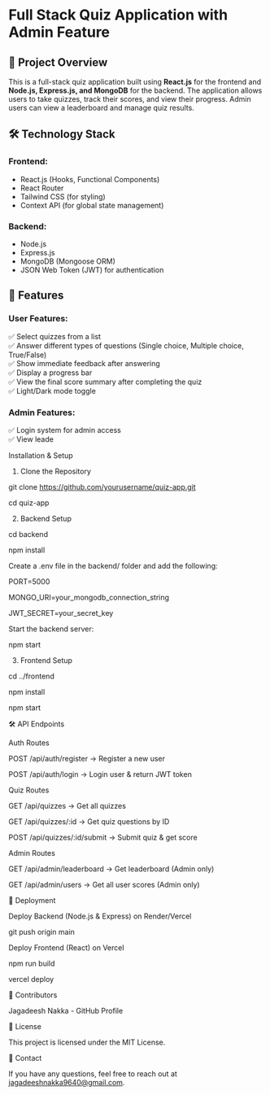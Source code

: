 # Full Stack Quiz Application with Admin Feature

## 🚀 Project Overview

This is a full-stack quiz application built using **React.js** for the frontend and **Node.js, Express.js, and MongoDB** for the backend. The application allows users to take quizzes, track their scores, and view their progress. Admin users can view a leaderboard and manage quiz results.

## 🛠️ Technology Stack

### **Frontend:**

- React.js (Hooks, Functional Components)
- React Router
- Tailwind CSS (for styling)
- Context API (for global state management)

### **Backend:**

- Node.js
- Express.js
- MongoDB (Mongoose ORM)
- JSON Web Token (JWT) for authentication

## 🌟 Features

### **User Features:**

✅ Select quizzes from a list\
✅ Answer different types of questions (Single choice, Multiple choice, True/False)\
✅ Show immediate feedback after answering\
✅ Display a progress bar\
✅ View the final score summary after completing the quiz\
✅ Light/Dark mode toggle

### **Admin Features:**

✅ Login system for admin access\
✅ View leade


 Installation & Setup



1. Clone the Repository



git clone https://github.com/yourusername/quiz-app.git

cd quiz-app



2. Backend Setup



cd backend

npm install



Create a .env file in the backend/ folder and add the following:



PORT=5000

MONGO_URI=your_mongodb_connection_string

JWT_SECRET=your_secret_key



Start the backend server:



npm start



3. Frontend Setup



cd ../frontend

npm install

npm start



🛠 API Endpoints



Auth Routes



POST /api/auth/register → Register a new user



POST /api/auth/login → Login user & return JWT token



Quiz Routes



GET /api/quizzes → Get all quizzes



GET /api/quizzes/:id → Get quiz questions by ID



POST /api/quizzes/:id/submit → Submit quiz & get score



Admin Routes



GET /api/admin/leaderboard → Get leaderboard (Admin only)



GET /api/admin/users → Get all user scores (Admin only)



🚀 Deployment



Deploy Backend (Node.js & Express) on Render/Vercel



git push origin main



Deploy Frontend (React) on Vercel



npm run build

vercel deploy



📀 Contributors



Jagadeesh Nakka - GitHub Profile



🐝 License



This project is licensed under the MIT License.



🎯 Contact



If you have any questions, feel free to reach out at jagadeeshnakka9640@gmail.com.

